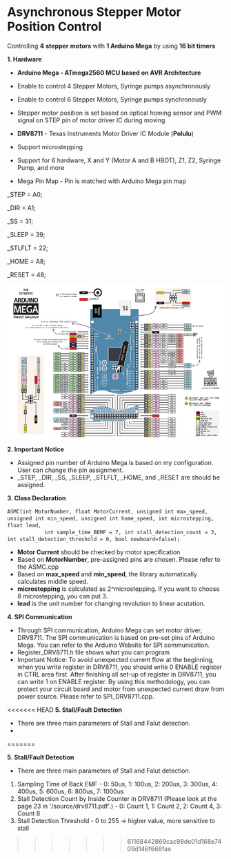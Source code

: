 # Asynchronous Stepper Motor Position Control
Controlling __4__ __stepper__ __motors__ with **1 Arduino Mega** by using **16 bit timers**

**1. Hardware**
- **Arduino Mega - ATmega2560 MCU based on AVR Architecture**
- Enable to control 4 Stepper Motors, Syringe pumps asynchronously
- Enable to control 6 Stepper Motors, Syringe pumps synchronously
- Stepper motor position is set based on optical homing sensor and PWM signal on STEP pin of motor driver IC during moving
- __DRV8711__ - Texas Instruments Motor Driver IC Module (**Polulu**)
- Support microstepping
- Support for 6 hardware, X and Y (Motor A and B HBOT), Z1, Z2, Syringe Pump, and more 

- Mega Pin Map - Pin is matched with Arduino Mega pin map 

_STEP = A0;

_DIR = A1;

_SS = 31;

_SLEEP = 39;

_STLFLT = 22;

_HOME = A8;

_RESET = 48;

![Mega Pin Map](./source/Mega_pinout.jpg)



**2. Important Notice**
- Assigned pin number of Arduino Mega is based on my configuration. User can change the pin assignment.
- _STEP, _DIR, _SS, _SLEEP, _STLFLT, _HOME, and _RESET are should be assigned.


**3. Class Declaration**
    
    ASMC(int MotorNumber, float MotorCurrent, unsigned int max_speed, unsigned int min_speed, unsigned int home_speed, int microstepping, float lead,
                int sample_time_BEMF = 7, int stall_detection_count = 3, int stall_detection_threshold = 0, bool newboard=false);
 

- **Motor Current** should be checked by motor specification
- Based on **MotorNumber**, pre-assigned pins are chosen. Please refer to the ASMC.cpp
- Based on **max_speed** and **min_speed**, the library automatically calculates middle speed.
- **microstepping** is calculated as 2^microstepping. If you want to choose 8 microstepping, you can put 3.
- **lead** is the unit number for changing revolution to linear acutation.


**4. SPI Communication**

- Through SPI communication, Arduino Mega can set motor driver, DRV8711. The SPI communication is based on pre-set pins of Arduino Mega.
You can refer to the Arduino Website for SPI communication.
- Register_DRV8711.h file shows what you can program
- Important Notice: To avoid unexpected current flow at the beginning, when you write register in DRV8711, you should write 0 ENABLE register in CTRL area first.
After finishing all set-up of register in DRV8711, you can write 1 on ENABLE register.
By using this methodology, you can protect your circuit board and motor from unexpected current draw from power source.
Please refer to SPI_DRV8711.cpp.

<<<<<<< HEAD
**5. Stall/Fault Detection**
- There are three main parameters of Stall and Falut detection.
-  
=======

**5. Stall/Fault Detection**

- There are three main parameters of Stall and Falut detection.
1) Sampling Time of Back EMF - 0: 50us, 1: 100us, 2: 200us, 3: 300us, 4: 400us, 5: 600us, 6: 800us, 7: 1000us
2) Stall Detection Count by Inside Counter in DRV8711 (Please look at the page 23 in '/source/drv8711.pdf'.) - 0: Count 1, 1: Count 2, 2: Count 4, 3: Count 8 
3) Stall Detection Threshold - 0 to 255 -> higher value, more sensitive to stall

>>>>>>> 61168442869cac98de01d168e7409d146f666fae
